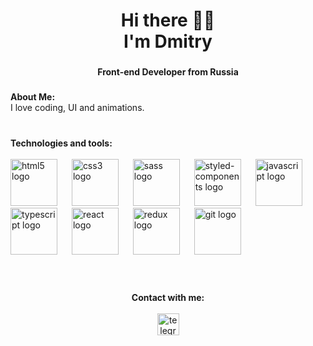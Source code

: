 <h1 align="center">Hi there 🖖🏻<br> I'm Dmitry</h1>

###

<h4 align="center">Front-end Developer from Russia</h4>

###

<b>About Me:</b><br>
I love coding, UI and animations.

###
<br>
<b>Technologies and tools:</b><br><br>
<div>
  <img src="https://cdn.jsdelivr.net/gh/devicons/devicon/icons/html5/html5-original.svg" height="75" alt="html5 logo"  />
  <img width="15" />
  <img src="https://cdn.jsdelivr.net/gh/devicons/devicon/icons/css3/css3-original.svg" height="75" alt="css3 logo"  />
  <img width="15" />
  <img src="https://cdn.worldvectorlogo.com/logos/sass-1.svg" height="75" alt="sass logo"  />
  <img width="15" />
  <img src="https://img.jsdelivr.com/raw.githubusercontent.com/styled-components/brand/master/styled-components.png" height="75" alt="styled-components logo"  />
  <img width="15" />
  <img src="https://cdn.jsdelivr.net/gh/devicons/devicon/icons/javascript/javascript-original.svg" height="75" alt="javascript logo"  />
  <img width="15" />
  <img src="https://cdn.jsdelivr.net/gh/devicons/devicon/icons/typescript/typescript-original.svg" height="75" alt="typescript logo"  />
  <img width="15" />
  <img src="https://cdn.jsdelivr.net/gh/devicons/devicon/icons/react/react-original.svg" height="75" alt="react logo"  />
  <img width="15" />
  <img src="https://cdn.jsdelivr.net/gh/devicons/devicon/icons/redux/redux-original.svg" height="75" alt="redux logo"  />
  <img width="15" />
  <img src="https://cdn.jsdelivr.net/gh/devicons/devicon/icons/git/git-original.svg" height="75" alt="git logo"  />
</div>
<br/>
  
###
<br>
<div align="center">
<b>Contact with me:</b><br><br>
  <a href="https://t.me/so1evoy"><img src="https://img.shields.io/static/v1?message=Telegram&logo=telegram&label=&color=2CA5E0&logoColor=white&labelColor=&style=for-the-badge" height="35" alt="telegram logo"  /></a>
</div> 

